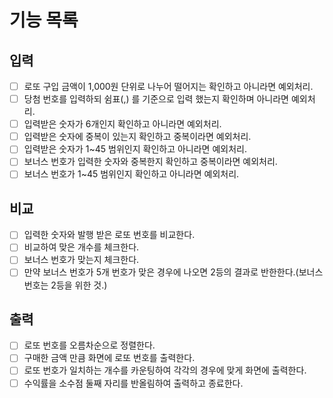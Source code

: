 # 기능 목록
## 입력
- [ ] 로또 구입 금액이 1,000원 단위로 나누어 떨어지는 확인하고 아니라면 예외처리.
- [ ] 당첨 번호를 입력하되 쉼표(,) 를 기준으로 입력 했는지 확인하며 아니라면 예외처리.
- [ ] 입력받은 숫자가 6개인지 확인하고 아니라면 예외처리.
- [ ] 입력받은 숫자에 중복이 있는지 확인하고 중복이라면 예외처리.
- [ ] 입력받은 숫자가 1~45 범위인지 확인하고 아니라면 예외처리.
- [ ] 보너스 번호가 입력한 숫자와 중복한지 확인하고 중복이라면 예외처리.
- [ ] 보너스 번호가 1~45 범위인지 확인하고 아니라면 예외처리.

## 비교
- [ ] 입력한 숫자와 발행 받은 로또 번호를 비교한다.
- [ ] 비교하여 맞은 개수를 체크한다.
- [ ] 보너스 번호가 맞는지 체크한다.
- [ ] 만약 보너스 번호가 5개 번호가 맞은 경우에 나오면 2등의 결과로 반한한다.(보너스 번호는 2등을 위한 것.)
## 출력
- [ ] 로또 번호를 오름차순으로 정렬한다.
- [ ] 구매한 금액 만큼 화면에 로또 번호를 출력한다.
- [ ] 로또 번호가 일치하는 개수를 카운팅하여 각각의 경우에 맞게 화면에 출력한다.
- [ ] 수익률을 소수점 둘째 자리를 반올림하여 출력하고 종료한다.